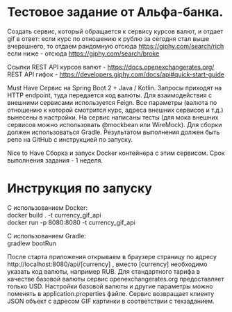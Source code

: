 # Тестовое задание от Альфа-банка.

Создать сервис, который обращается к сервису курсов валют, и отдает gif в ответ:
если курс по отношению к рублю за сегодня стал выше вчерашнего, то отдаем рандомную отсюда https://giphy.com/search/rich если ниже - отсюда https://giphy.com/search/broke

Ссылки
REST API курсов валют - https://docs.openexchangerates.org/
REST API гифок - https://developers.giphy.com/docs/api#quick-start-guide

Must Have
Сервис на Spring Boot 2 + Java / Kotlin. Запросы приходят на HTTP endpoint, туда передается код валюты. Для взаимодействия с внешними сервисами используется Feign. Все параметры (валюта по отношению к которой смотрится курс, адреса внешних сервисов и т.д.) вынесены в настройки. На сервис написаны тесты (для мока внешних сервисов можно использовать @mockbean или WireMock). Для сборки должен использоваться Gradle. Результатом выполнения должен быть репо на GitHub с инструкцией по запуску.

Nice to Have
Сборка и запуск Docker контейнера с этим сервисом.
Срок выполнения задания - 1 неделя.

# Инструкция по запуску

С использованием Docker:<br>
docker build . -t currency_gif_api <br>
docker run -p 8080:8080 -t currency_gif_api

С использованием Gradle:<br>
gradlew bootRun

После старта приложения открываем в браузере страницу по адресу http://localhost:8080/api/[currency] , вместо [currency] необходимо указать код валюты, например RUB. Для стандартного тарифа в качестве базовой валюты сервис openexchangerates.org предоставляет только USD. Настройки базовой валюты и другие параметры можно поменять в application.properties файле. Сервис возвращает клиенту JSON объект c адресом GIF картинки в соответствии с техзаданием.
